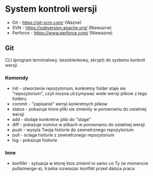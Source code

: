 # System kontroli wersji

- Git - https://git-scm.com/ (Wazne)
- SVN - https://subversion.apache.org/ (Niewazne)
- Perforce - https://www.perforce.com/ (Niewazne)

## Git

CLI (program terminalowy, bezokienkowy, skrypt) do systemu kontroli wersji.

### Komendy

- init - utworzenie repozytorium, konkretny folder staje sie "repozytorium", czyli mozna utrzymywac wiele wersji plikow z tego folderu
- commit - "zapisanie" wersji konkretnych plikow
- status - pokazuje ktore pliki sie zmienily w porownaniu do ostatniej wersji
- add - dodaje konkretne pliki do "stage"
- diff - pokazuje roznice w plikach w porownaniu do ostatniej wersji
- push - wysyla Twoja historie do zewnetrznego repozytorium
- pull - sciaga historie z zewnetrznego repozytorium
- log - pokazuje historie

### Inne

- konflikt - sytuacja w ktorej ktos zmienil to samo co Ty (w momencie pulla/merge-a), trzeba rozwiazac konflikt przed dalsza praca